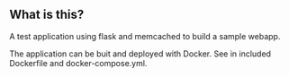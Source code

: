 ## What is this?

A test application using flask and memcached to build a sample webapp.

The application can be buit and deployed with Docker. See in included Dockerfile
and docker-compose.yml.
